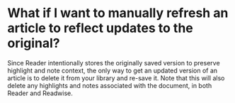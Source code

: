# What if I want to manually refresh an article to reflect updates to the original?

Since Reader intentionally stores the originally saved version to preserve highlight and note context, the only way to get an updated version of an article is to delete it from your library and re-save it. Note that this will also delete any highlights and notes associated with the document, in both Reader and Readwise.
